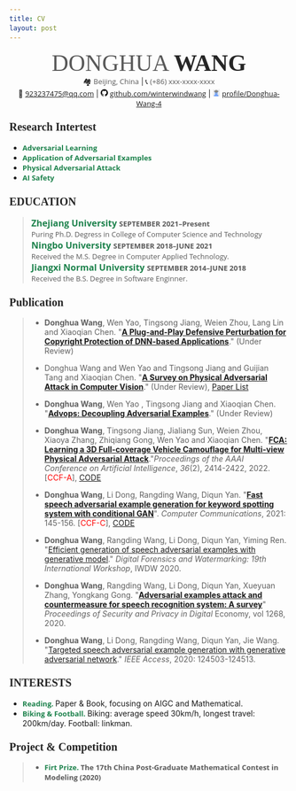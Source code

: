 ```yaml
---
title: CV
layout: post
---
```


<center>
    <div>
        <span style="font-family:Georgia;font-size:42px;color:#595959;">DONGHUA </span>
        <span style="font-family:Georgia;font-size:42px;color:#262626;font-weight:bold">WANG</span><br>
        </font><span style="font-size:13px;">&#x1F3D8;</span> <span style="font-family:Open Sans;font-size:13px;color:#595959;">Beijing, China</span>
        <font size=2.5> | <span style="font-size:13px;">&#x1F4DE;</span> <span style="font-family:Open Sans;font-size:13px;color:#595959;">(+86) xxx-xxxx-xxxx</span><br>
        </font><span style="font-size:13px;">&#x1F4E7;</span> <a href="mailto:923237475@qq.com", style="font-family:Open Sans;font-size:13px;">923237475@qq.com</a>
    	<font size=2.5> | </font><img src="assets/icon/github.svg" width="13px"> <a href="https://github.com/winterwindwang", style="font-family:Open Sans;font-size:13px;">github.com/winterwindwang</a>
    	<font size=2.5> | </font><img src="assets/icon/avatar_scholar_256.png" width="13px"> <a href="https://www.researchgate.net/profile/Donghua-Wang-4", style="font-family:Open Sans;font-size:13px;">profile/Donghua-Wang-4</a>
    </div>
</center>



### <span style="font-family:Georgia;font-size:20px;color:#262626">Research Intertest</span>

- <span style="font-size:13px;font-family:Open Sans;font-weight:bold;color:#1d824c;">Adversarial Learning </span>
- <span style="font-size:13px;font-family:Open Sans;font-weight:bold;color:#1d824c;">Application of Adversarial Examples </span>
- <span style="font-size:13px;font-family:Open Sans;font-weight:bold;color:#1d824c;">Physical Adversarial Attack</span>
- <span style="font-size:13px;font-family:Open Sans;font-weight:bold;color:#1d824c;">AI Safety </span>

### <span style="font-family:Georgia;font-size:20px;color:#262626">EDUCATION</span>

> <div id="expand-box-header">
> <span style="font-size:16px;font-family:Open Sans;font-weight:bold;color:#1d824c;">Zhejiang University</span>
> <span style="font-size:13px;font-family:Open Sans;font-weight:bold;color:#595959;">SEPTEMBER 2021–Present</span><br>
> <span style="font-size:13px;font-family:Open Sans;color:#595959;">Puring Ph.D. Degress in College of Computer Science and Technology</span><br>
> </div>
>
> <div id="expand-box-header">
>     <span style="font-size:16px;font-family:Open Sans;font-weight:bold;color:#1d824c;">Ningbo University </span>
>    <span style="font-size:13px;font-family:Open Sans;font-weight:bold;color:#595959;">SEPTEMBER 2018–JUNE 2021</span><br>
>     <span style="font-size:13px;font-family:Open Sans;color:#595959;"> Received the M.S. Degree in Computer Applied Technology.</span><br>
> </div>
>
> <div id="expand-box-header">
>     <span style="font-size:16px;font-family:Open Sans;font-weight:bold;color:#1d824c;">Jiangxi Normal University </span>
>    <span style="font-size:13px;font-family:Open Sans;font-weight:bold;color:#595959;">SEPTEMBER 2014–JUNE 2018</span><br>
>     <span style="font-size:13px;font-family:Open Sans;color:#595959;"> Received the B.S. Degree in Software Enginner.</span><br>
> </div>

### <span style="font-family:Georgia;font-size:20px;color:#262626">Publication</span>

> + **Donghua Wang**,  Wen Yao, Tingsong Jiang, Weien Zhou, Lang Lin and Xiaoqian Chen. "[**A Plug-and-Play Defensive Perturbation for Copyright Protection of DNN-based Applications**](https://arxiv.org/pdf/2304.10679.pdf)." (Under Review)
> + Donghua Wang and Wen Yao and Tingsong Jiang and Guijian Tang and Xiaoqian Chen. "[**A Survey on Physical Adversarial Attack in Computer Vision**](https://arxiv.org/pdf/2209.14262.pdf)." (Under Review), [Paper List](https://github.com/winterwindwang/Physical-Adversarial-Attacks-Survey)
>
> + **Donghua Wang**, Wen Yao , Tingsong Jiang and Xiaoqian Chen. "[**Advops: Decoupling Adversarial Examples**](https://papers.ssrn.com/sol3/papers.cfm?abstract_id=4332122)." (Under Review)
>
> + **Donghua Wang**, Tingsong Jiang, Jialiang Sun, Weien Zhou, Xiaoya Zhang, Zhiqiang Gong, Wen Yao and Xiaoqian Chen. "[**FCA: Learning a 3D Full-coverage Vehicle Camouflage for Multi-view Physical Adversarial Attack**](https://ojs.aaai.org/index.php/AAAI/article/view/20141)."*Proceedings of the AAAI Conference on Artificial Intelligence*, *36*(2), 2414-2422, 2022. [<font color=red>CCF-A</font>], [CODE](https://github.com/winterwindwang/Full-coverage-camouflage-adversarial-attack)
> + **Donghua Wang**, Li Dong, Rangding Wang, Diqun Yan. "[**Fast speech adversarial example generation for keyword spotting system with conditional GAN**](https://www.sciencedirect.com/science/article/pii/S0140366421003042)". *Computer Communications*, 2021: 145-156. [<font color=red>CCF-C</font>], [CODE](https://github.com/winterwindwang/KWSAttackAdvCGAN)
> + **Donghua Wang**, Rangding Wang, Li Dong, Diqun Yan, Yiming Ren. "[Efficient generation of speech adversarial examples with generative model](https://link.springer.com/chapter/10.1007/978-3-030-69449-4_19)." *Digital Forensics and Watermarking: 19th International Workshop*, IWDW 2020. 
> + **Donghua Wang**, Rangding Wang, Li Dong, Diqun Yan, Xueyuan Zhang, Yongkang Gong. "[**Adversarial examples attack and countermeasure for speech recognition system: A survey**](https://link.springer.com/chapter/10.1007/978-981-15-9129-7_31)"  *Proceedings of Security and Privacy in Digital* Economy, vol 1268, 2020. 
> + **Donghua Wang**, Li Dong, Rangding Wang, Diqun Yan, Jie Wang. "[Targeted speech adversarial example generation with generative adversarial network](https://ieeexplore.ieee.org/abstract/document/9129727/)." *IEEE Access*, 2020: 124503-124513.

### <span style="font-family:Georgia;font-size:20px;color:#262626">INTERESTS</span>

- <span style="font-size:13px;font-family:Open Sans;font-weight:bold;color:#1d824c;">Reading. </span>Paper & Book, focusing on AIGC and Mathematical.
- <span style="font-size:13px;font-family:Open Sans;font-weight:bold;color:#1d824c;">Biking & Football. </span> Biking: average speed 30km/h, longest travel: 200km/day. Football: linkman.

### <span style="font-family:Georgia;font-size:20px;color:#262626">Project & Competition</span>

>+ <div id="expand-box-header">
>      <span style="font-size:13px;font-family:Open Sans;font-weight:bold;color:#1d824c;">Firt Prize. </span>
>  	<span style="font-size:13px;font-family:Open Sans;font-weight:bold;color:#595959;">The 17th China Post-Graduate Mathematical Contest in Modeling (2020)</span>
>  </div>
